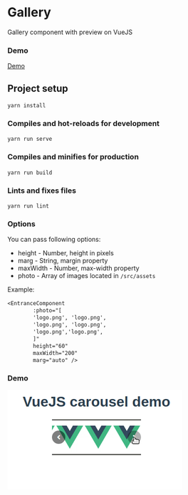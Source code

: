 # Gallery

Gallery component with preview on VueJS

### Demo 

[Demo](https://volokolamskspb.github.io/slider/)

## Project setup
```
yarn install
```

### Compiles and hot-reloads for development
```
yarn run serve
```

### Compiles and minifies for production
```
yarn run build
```

### Lints and fixes files
```
yarn run lint
```

### Options 

You can pass following options:

* height - Number, height in pixels
* marg - String, margin property
* maxWidth - Number, max-width property
* photo - Array of images located in `/src/assets` 

Example:

```vue
<EntranceComponent 
        :photo="[
        'logo.png', 'logo.png', 
        'logo.png', 'logo.png', 
        'logo.png','logo.png', 
        ]" 
        height="60" 
        maxWidth="200"
        marg="auto" />
```
### Demo 

<img src="slider_demo.gif" alt="demo">


